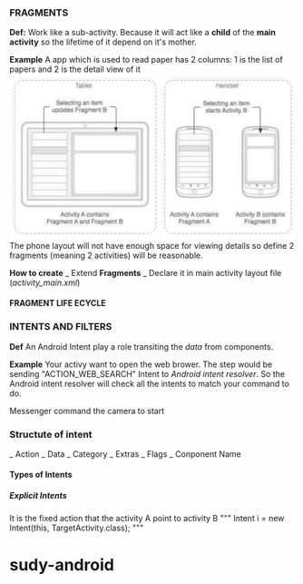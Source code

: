 ### FRAGMENTS	
**Def:** Work like a sub-activity. Because it will act like a **child** of the **main activity** so the lifetime of it depend on it's mother.

**Example**
A app which is used to read paper has 2 columns: 1 is the list of papers and 2 is the detail view of it
![Fragments Example](/pic/fragments.png)
The phone layout will not have enough space for viewing details so define 2 fragments (meaning 2 activities) will be reasonable.

**How to create**
	_ Extend **Fragments**
	_ Declare it in main activity layout file (*activity_main.xml*)

#### FRAGMENT LIFE ECYCLE

### INTENTS AND  FILTERS
**Def** An Android Intent play a role transiting the *data* from components. 

**Example**
 Your activy want to open the web brower. The step would be sending "ACTION_WEB_SEARCH" Intent to *Android intent resolver*. So the Android intent resolver will check all the intents to match your command to do.

Messenger command the camera to start

### Structute of intent
_ Action
_ Data
_ Category
_ Extras
_ Flags
_ Conponent Name

#### Types of Intents
##### Explicit Intents 
It is the fixed action that the activity A point to activity B
"""
Intent i = new Intent(this, TargetActivity.class);
"""



# sudy-android
